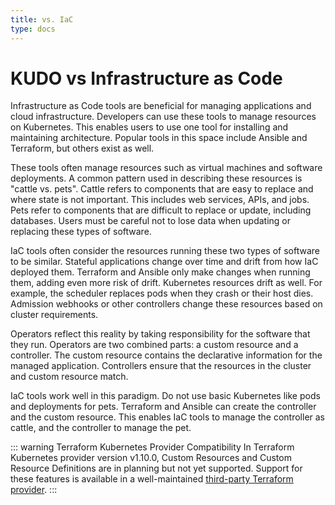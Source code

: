 ```yaml
---
title: vs. IaC
type: docs
---
```


# KUDO vs Infrastructure as Code

Infrastructure as Code tools are beneficial for managing applications and cloud infrastructure. Developers can use these tools to manage resources on Kubernetes. This enables users to use one tool for installing and maintaining architecture. Popular tools in this space include Ansible and Terraform, but others exist as well.

These tools often manage resources such as virtual machines and software deployments. A common pattern used in describing these resources is "cattle vs. pets". Cattle refers to components that are easy to replace and where state is not important. This includes web services, APIs, and jobs. Pets refer to components that are difficult to replace or update, including databases. Users must be careful not to lose data when updating or replacing these types of software.

IaC tools often consider the resources running these two types of software to be similar. Stateful applications change over time and drift from how IaC deployed them. Terraform and Ansible only make changes when running them, adding even more risk of drift. Kubernetes resources drift as well. For example, the scheduler replaces pods when they crash or their host dies. Admission webhooks or other controllers change these resources based on cluster requirements.

Operators reflect this reality by taking responsibility for the software that they run. Operators are two combined parts: a custom resource and a controller. The custom resource contains the declarative information for the managed application. Controllers ensure that the resources in the cluster and custom resource match.

IaC tools work well in this paradigm. Do not use basic Kubernetes like pods and deployments for pets. Terraform and Ansible can create the controller and the custom resource. This enables IaC tools to manage the controller as cattle, and the controller to manage the pet.

::: warning Terraform Kubernetes Provider Compatibility
In Terraform Kubernetes provider version v1.10.0, Custom Resources and Custom Resource Definitions are in planning but not yet supported. Support for these features is available in a well-maintained [third-party Terraform provider](https://github.com/nabancard/terraform-provider-kubernetes-yaml).
:::
